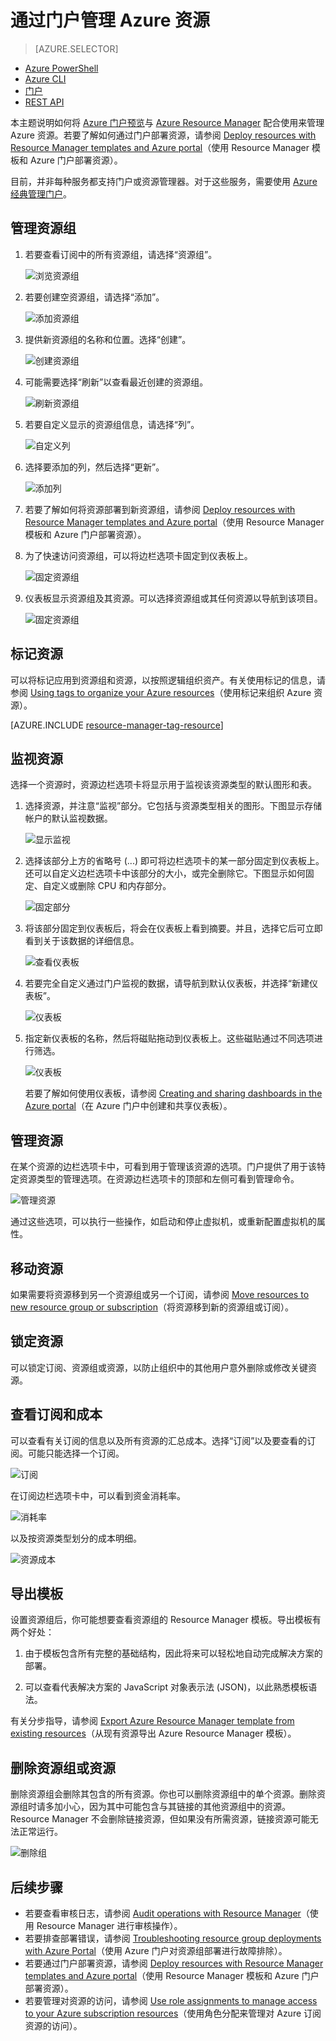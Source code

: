 <properties 
	pageTitle="使用 Azure 门户管理 Azure 资源 | Azure" 
	description="使用 Azure 门户和 Azure Resource Manager 来管理资源。说明如何使用仪表板和磁贴来资源监视。" 
	services="azure-resource-manager,azure-portal" 
	documentationCenter="" 
	authors="tfitzmac" 
	manager="timlt" 
	editor="tysonn"/>

<tags 
	ms.service="azure-resource-manager" 
	ms.workload="multiple" 
	ms.tgt_pltfrm="na" 
	ms.devlang="na" 
	ms.topic="article" 
	ms.date="09/12/2016" 
	ms.author="tomfitz"
	wacn.date="10/17/2016"/>  


# 通过门户管理 Azure 资源

> [AZURE.SELECTOR]
- [Azure PowerShell](/documentation/articles/powershell-azure-resource-manager/)
- [Azure CLI](/documentation/articles/xplat-cli-azure-resource-manager/)
- [门户](/documentation/articles/resource-group-portal/)
- [REST API](/documentation/articles/resource-manager-rest-api/)

本主题说明如何将 [Azure 门户预览](https://portal.azure.cn)与 [Azure Resource Manager](/documentation/articles/resource-group-overview/) 配合使用来管理 Azure 资源。若要了解如何通过门户部署资源，请参阅 [Deploy resources with Resource Manager templates and Azure portal](/documentation/articles/resource-group-template-deploy-portal/)（使用 Resource Manager 模板和 Azure 门户部署资源）。

目前，并非每种服务都支持门户或资源管理器。对于这些服务，需要使用 [Azure 经典管理门户](https://manage.windowsazure.cn)。

## 管理资源组

1. 若要查看订阅中的所有资源组，请选择“资源组”。

    ![浏览资源组](./media/resource-group-portal/browse-groups.png)  


1. 若要创建空资源组，请选择“添加”。

    ![添加资源组](./media/resource-group-portal/add-resource-group.png)  


1. 提供新资源组的名称和位置。选择“创建”。

    ![创建资源组](./media/resource-group-portal/create-empty-group.png)  


1. 可能需要选择“刷新”以查看最近创建的资源组。

    ![刷新资源组](./media/resource-group-portal/refresh-resource-groups.png)  


1. 若要自定义显示的资源组信息，请选择“列”。

    ![自定义列](./media/resource-group-portal/select-columns.png)  


1. 选择要添加的列，然后选择“更新”。

    ![添加列](./media/resource-group-portal/add-columns.png)  


1. 若要了解如何将资源部署到新资源组，请参阅 [Deploy resources with Resource Manager templates and Azure portal](/documentation/articles/resource-group-template-deploy-portal/)（使用 Resource Manager 模板和 Azure 门户部署资源）。

1. 为了快速访问资源组，可以将边栏选项卡固定到仪表板上。

    ![固定资源组](./media/resource-group-portal/pin-group.png)  


1. 仪表板显示资源组及其资源。可以选择资源组或其任何资源以导航到该项目。

    ![固定资源组](./media/resource-group-portal/show-resource-group-dashboard.png)  


## 标记资源

可以将标记应用到资源组和资源，以按照逻辑组织资产。有关使用标记的信息，请参阅 [Using tags to organize your Azure resources](/documentation/articles/resource-group-using-tags/)（使用标记来组织 Azure 资源）。

[AZURE.INCLUDE [resource-manager-tag-resource](../../includes/resource-manager-tag-resources.md)]

## 监视资源

选择一个资源时，资源边栏选项卡将显示用于监视该资源类型的默认图形和表。

1. 选择资源，并注意“监视”部分。它包括与资源类型相关的图形。下图显示存储帐户的默认监视数据。

    ![显示监视](./media/resource-group-portal/show-monitoring.png)  


1. 选择该部分上方的省略号 (...) 即可将边栏选项卡的某一部分固定到仪表板上。还可以自定义边栏选项卡中该部分的大小，或完全删除它。下图显示如何固定、自定义或删除 CPU 和内存部分。

    ![固定部分](./media/resource-group-portal/pin-cpu-section.png)  


1. 将该部分固定到仪表板后，将会在仪表板上看到摘要。并且，选择它后可立即看到关于该数据的详细信息。

    ![查看仪表板](./media/resource-group-portal/view-startboard.png)  


1. 若要完全自定义通过门户监视的数据，请导航到默认仪表板，并选择“新建仪表板”。

    ![仪表板](./media/resource-group-portal/dashboard.png)  


1. 指定新仪表板的名称，然后将磁贴拖动到仪表板上。这些磁贴通过不同选项进行筛选。

    ![仪表板](./media/resource-group-portal/create-dashboard.png)  


     若要了解如何使用仪表板，请参阅 [Creating and sharing dashboards in the Azure portal](/documentation/articles/azure-portal-dashboards/)（在 Azure 门户中创建和共享仪表板）。

## 管理资源

在某个资源的边栏选项卡中，可看到用于管理该资源的选项。门户提供了用于该特定资源类型的管理选项。在资源边栏选项卡的顶部和左侧可看到管理命令。

![管理资源](./media/resource-group-portal/manage-resources.png)  


通过这些选项，可以执行一些操作，如启动和停止虚拟机，或重新配置虚拟机的属性。

## 移动资源

如果需要将资源移到另一个资源组或另一个订阅，请参阅 [Move resources to new resource group or subscription](/documentation/articles/resource-group-move-resources/)（将资源移到新的资源组或订阅）。

## 锁定资源

可以锁定订阅、资源组或资源，以防止组织中的其他用户意外删除或修改关键资源。

## 查看订阅和成本

可以查看有关订阅的信息以及所有资源的汇总成本。选择“订阅”以及要查看的订阅。可能只能选择一个订阅。

![订阅](./media/resource-group-portal/select-subscription.png)  


在订阅边栏选项卡中，可以看到资金消耗率。

![消耗率](./media/resource-group-portal/burn-rate.png)  


以及按资源类型划分的成本明细。

![资源成本](./media/resource-group-portal/cost-by-resource.png)  


## 导出模板

设置资源组后，你可能想要查看资源组的 Resource Manager 模板。导出模板有两个好处：

1. 由于模板包含所有完整的基础结构，因此将来可以轻松地自动完成解决方案的部署。

2. 可以查看代表解决方案的 JavaScript 对象表示法 (JSON)，以此熟悉模板语法。

有关分步指导，请参阅 [Export Azure Resource Manager template from existing resources](/documentation/articles/resource-manager-export-template/)（从现有资源导出 Azure Resource Manager 模板）。

## 删除资源组或资源

删除资源组会删除其包含的所有资源。你也可以删除资源组中的单个资源。删除资源组时请多加小心，因为其中可能包含与其链接的其他资源组中的资源。Resource Manager 不会删除链接资源，但如果没有所需资源，链接资源可能无法正常运行。

![删除组](./media/resource-group-portal/delete-group.png)  



## 后续步骤

- 若要查看审核日志，请参阅 [Audit operations with Resource Manager](/documentation/articles/resource-group-audit/)（使用 Resource Manager 进行审核操作）。
- 若要排查部署错误，请参阅 [Troubleshooting resource group deployments with Azure Portal](/documentation/articles/resource-manager-troubleshoot-deployments-portal/)（使用 Azure 门户对资源组部署进行故障排除）。
- 若要通过门户部署资源，请参阅 [Deploy resources with Resource Manager templates and Azure portal](/documentation/articles/resource-group-template-deploy-portal/)（使用 Resource Manager 模板和 Azure 门户部署资源）。
- 若要管理对资源的访问，请参阅 [Use role assignments to manage access to your Azure subscription resources](/documentation/articles/role-based-access-control-configure/)（使用角色分配来管理对 Azure 订阅资源的访问）。

<!---HONumber=Mooncake_1010_2016-->